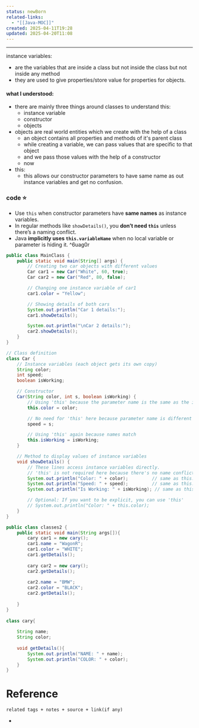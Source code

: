 ```yaml
---
status: newBorn
related-links:
  - "[[Java-MOC]]"
created: 2025-04-11T19:28
updated: 2025-04-20T11:08
---
```

---

instance variables:
- are the variables that are inside a class but not inside the class but not inside any method
- they are used to give properties/store value for properties for objects.


#### what I understood:

- there are mainly three things around classes to understand this:
	- instance variable
	- constructor
	- objects
- objects are real world entities which we create with the help of a class
	- an object contains all properties and methods of it's parent class
	- while creating a variable, we can pass values that are specific to that object
	- and we pass those values with the help of a constructor
	- now
- this:
	- this allows our constructor parameters to have same name as out instance variables and get no confusion.

### code ⭐


- Use `this` when constructor parameters have **same names** as instance variables.
- In regular methods like `showDetails()`, you **don’t need `this`** unless there’s a naming conflict.
- Java **implicitly uses `this.variableName`** when no local variable or parameter is hiding it. ^6uag0r


```java
public class MainClass {
    public static void main(String[] args) {
        // Creating two car objects with different values
        Car car1 = new Car("White", 60, true);
        Car car2 = new Car("Red", 80, false);

        // Changing one instance variable of car1
        car1.color = "Yellow";

        // Showing details of both cars
        System.out.println("Car 1 details:");
        car1.showDetails();

        System.out.println("\nCar 2 details:");
        car2.showDetails();
    }
}

// Class definition
class Car {
    // Instance variables (each object gets its own copy)
    String color;
    int speed;
    boolean isWorking;

    // Constructor
    Car(String color, int s, boolean isWorking) {
        // Using 'this' because the parameter name is the same as the instance variable
        this.color = color;

        // No need for 'this' here because parameter name is different (s vs speed)
        speed = s;

        // Using 'this' again because names match
        this.isWorking = isWorking;
    }

    // Method to display values of instance variables
    void showDetails() {
        // These lines access instance variables directly.
        // 'this' is not required here because there's no name conflict.
        System.out.println("Color: " + color);         // same as this.color
        System.out.println("Speed: " + speed);         // same as this.speed
        System.out.println("Is Working: " + isWorking); // same as this.isWorking

        // Optional: If you want to be explicit, you can use 'this'
        // System.out.println("Color: " + this.color);
    }
}
```


```java
public class classes2 {  
    public static void main(String args[]){  
        cary car1 = new cary();  
        car1.name = "WagonR";  
        car1.color = "WHITE";  
        car1.getDetails();  
  
        cary car2 = new cary();  
        car2.getDetails();  
  
        car2.name = "BMW";  
        car2.color = "BLACK";  
        car2.getDetails();  
  
    }  
}  
  
class cary{  
  
    String name;  
    String color;  
  
    void getDetails(){  
        System.out.println("NAME: " + name);  
        System.out.println("COLOR: " + color);  
    }  
}
```

# Reference
`related tags + notes + source + link(if any)`
 

- 